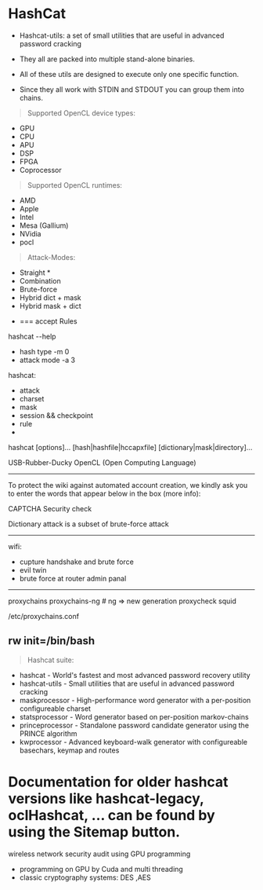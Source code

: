 HashCat
=======

- Hashcat-utils: a set of small utilities that are useful in advanced password cracking

- They all are packed into multiple stand-alone binaries.
- All of these utils are designed to execute only one specific function.
- Since they all work with STDIN and STDOUT you can group them into chains.


> Supported OpenCL device types:
- GPU
- CPU
- APU
- DSP
- FPGA
- Coprocessor

> Supported OpenCL runtimes:
- AMD
- Apple
- Intel
- Mesa (Gallium)
- NVidia
- pocl


> Attack-Modes:
- Straight *
- Combination
- Brute-force
- Hybrid dict + mask
- Hybrid mask + dict

* === accept Rules

hashcat --help

- hash type -m 0
- attack mode -a 3



hashcat:
- attack
- charset
- mask
- session && checkpoint
- rule
- 


hashcat [options]... [hash|hashfile|hccapxfile] [dictionary|mask|directory]...


USB-Rubber-Ducky
OpenCL (Open Computing Language)



----------------------------------------------------------------------------------------------------------------------
To protect the wiki against automated account creation, we kindly ask you to enter the words that appear below in the box (more info):

CAPTCHA Security check





Dictionary attack is a subset of brute-force attack

-----------------------------------------------------------------------------------------------------
wifi:
- cupture handshake and brute force 
- evil twin
- brute force at router admin panal
-----------------------------------------------------------------------------------------------------

proxychains
proxychains-ng # ng => new generation
proxycheck
squid

/etc/proxychains.conf

rw init=/bin/bash
-----------------------------------------------------------------------------------------------------
> Hashcat suite:
- hashcat - World's fastest and most advanced password recovery utility
- hashcat-utils - Small utilities that are useful in advanced password cracking
- maskprocessor - High-performance word generator with a per-position configureable charset
- statsprocessor - Word generator based on per-position markov-chains
- princeprocessor - Standalone password candidate generator using the PRINCE algorithm
- kwprocessor - Advanced keyboard-walk generator with configureable basechars, keymap and routes

# Documentation for older hashcat versions like hashcat-legacy, oclHashcat, … can be found by using the Sitemap button.







wireless network security audit using GPU programming
- programming on GPU by Cuda and multi threading
- classic cryptography systems: DES ,AES